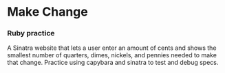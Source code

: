 # Make Change

### Ruby practice

A Sinatra website that lets a user enter an amount of cents and shows the smallest number of quarters, dimes, nickels, and pennies needed to make that change.
Practice using capybara and sinatra to test and debug specs.
